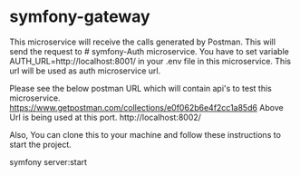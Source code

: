 # symfony-gateway
This microservice will receive the calls generated by Postman. This will send the request to # symfony-Auth microservice. 
You have to set variable AUTH_URL=http://localhost:8001/ in your .env file in this microservice. This url will be used as auth microservice url.

Please see the below postman URL which will contain api's to test this microservice.
https://www.getpostman.com/collections/e0f062b6e4f2cc1a85d6
Above Url is being used at this port.
http://localhost:8002/

 Also, You can clone this to your machine and follow these instructions
to start the project. 
   
symfony server:start
